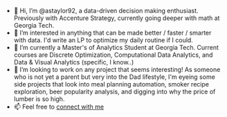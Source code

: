 - 👋 Hi, I’m @astaylor92, a data-driven decision making enthusiast. Previously with Accenture Strategy, currently going deeper with math at Georgia Tech.
- 👀 I’m interested in anything that can be made better / faster / smarter with data. I'd write an LP to optimize my daily routine if I could. 
- 🌱 I’m currently a Master's of Analytics Student at Georgia Tech. Current courses are Discrete Optimization, Computational Data Analytics, and Data & Visual Analytics (specific, I know..)
- 💞️ I’m looking to work on any project that seems interesting! As someone who is not yet a parent but very into the Dad lifestyle, I'm eyeing some side projects that look into meal planning automation, smoker recipe exploration, beer popularity analysis, and digging into why the price of lumber is so high.
- 📫 Feel free to [connect with me](linkedin.com/in/andrew-taylor-6a77b932)

<!---
astaylor92/astaylor92 is a ✨ special ✨ repository because its `README.md` (this file) appears on your GitHub profile.
You can click the Preview link to take a look at your changes.
--->
